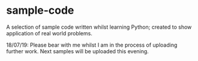 # sample-code
A selection of sample code written whilst learning Python; created to show application of real world problems. 

18/07/19: Please bear with me whilst I am in the process of uploading further work. Next samples will be uploaded this evening. 
